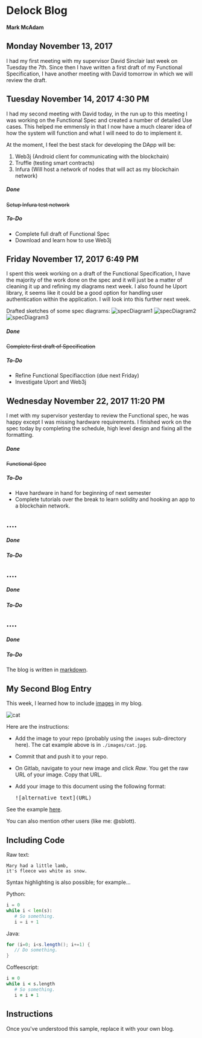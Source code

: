 # Delock Blog

**Mark McAdam**

## Monday November 13, 2017

I had my first meeting with my supervisor David Sinclair last week on Tuesday the 7th. Since then I have written a first draft of my Functional Specification, I have another meeting with David tomorrow in which we will review the draft.

## Tuesday November 14, 2017 4:30 PM

I had my second meeting with David today, in the run up to this meeting I was working on the Functional Spec and created a number of detailed Use cases. This helped me emmensly in that I now have a much clearer idea of how the system will function and what I will need to do to implement it.

At the moment, I feel the best stack for developing the DApp will be:
1. Web3j (Android client for communicating with the blockchain)
2. Truffle (testing smart contracts)
3. Infura (Will host a network of nodes that will act as my blockchain network)

##### Done
~~Setup Infura test network~~

##### To-Do
- Complete full draft of Functional Spec
- Download and learn how to use Web3j

## Friday November 17, 2017 6:49 PM
I spent this week working on a draft of the Functional Specification, I have the majority of the work done on the spec and it will just be a matter of cleaning it up and refining my diagrams next week. I also found he Uport library, it seems like it could be a good option for handling user authentication within the application. I will look into this further next week.

Drafted sketches of some spec diagrams:
![specDiagram1](https://gitlab.computing.dcu.ie/mcadamm4/2018-ca400-mcadamm4/tree/master/docs/blog/images/specDiagram1.jpg)
![specDiagram2](https://gitlab.computing.dcu.ie/mcadamm4/2018-ca400-mcadamm4/tree/master/docs/blog/images/specDiagram2.jpg)
![specDiagram3](https://gitlab.computing.dcu.ie/mcadamm4/2018-ca400-mcadamm4/tree/master/docs/blog/images/specDiagram3.jpg)

##### Done
~~Complete first draft of Specification~~
##### To-Do
- Refine Functional Specifiacction (due next Friday)
- Investigate Uport and Web3j

## Wednesday November 22, 2017 11:20 PM
I met with my supervisor yesterday to review the Functional spec, he was happy except I was missing hardware requirements. I finished work on the spec today by completing the schedule, high level design and fixing all the formatting.

##### Done
~~Functional Spec~~
##### To-Do
- Have hardware in hand for beginning of next semester
- Complete tutorials over the break to learn solidity and hooking an app to a blockchain network.

## ....
##### Done
##### To-Do
## ....
##### Done
##### To-Do
## ....
##### Done
##### To-Do


The blog is written in [markdown](https://github.com/adam-p/markdown-here/wiki/Markdown-Cheatsheet).


## My Second Blog Entry

This week, I learned how to include
[images](https://github.com/adam-p/markdown-here/wiki/Markdown-Cheatsheet#images)
in my blog.

![cat](https://gitlab.computing.dcu.ie/sblott/2018-ca400-XXXX/raw/master/docs/blog/images/cat.jpg)

Here are the instructions:

- Add the image to your repo (probably using the `images` sub-directory here).
  The cat example above is in `./images/cat.jpg`.

- Commit that and push it to your repo.

- On Gitlab, navigate to your new image and click *Raw*.  You get the raw URL of your image.  Copy that URL.

- Add your image to this document using the following format:

    <pre>![alternative text](URL)</pre>

See the example [here](https://gitlab.computing.dcu.ie/sblott/2018-ca400-XXXX/raw/master/docs/blog/blog.md).

You can also mention other users (like me: @sblott).

## Including Code

Raw text:
```
Mary had a little lamb,
it's fleece was white as snow.
```

Syntax highlighting is also possible; for example...

Python:
```python
i = 0
while i < len(s):
   # So something.
   i = i + 1
```

Java:
```java
for (i=0; i<s.length(); i+=1) {
   // Do something.
}
```

Coffeescript:
```coffeescript
i = 0
while i < s.length
   # So something.
   i = i + 1
```

## Instructions

Once you've understood this sample, replace it with your own blog.

